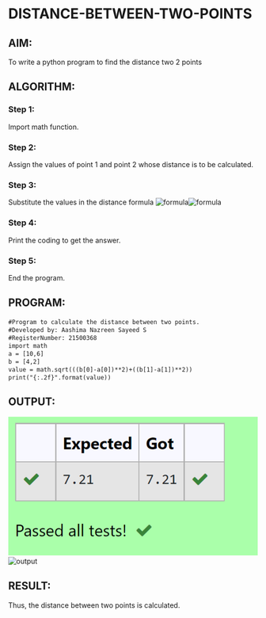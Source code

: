 # DISTANCE-BETWEEN-TWO-POINTS

## AIM:
To write a python program to find the distance two 2 points

## ALGORITHM:
### Step 1:
Import math function.
### Step 2: 
Assign the values of point 1 and point 2 whose distance is to be calculated.
### Step 3: 
Substitute the values in the distance formula  ![formula](/formula.jpg)![formula](https://user-images.githubusercontent.com/93427086/144247451-d69ff7e0-afa9-4e21-96d3-f7bae2f11cf0.JPG)

### Step 4: 
Print the coding to get the answer.
### Step 5: 
End the program.

## PROGRAM:
```
#Program to calculate the distance between two points.
#Developed by: Aashima Nazreen Sayeed S
#RegisterNumber: 21500368
import math
a = [10,6]
b = [4,2]
value = math.sqrt(((b[0]-a[0])**2)+((b[1]-a[1])**2))
print("{:.2f}".format(value))
```
  
## OUTPUT:
![OUTPUT](./output.png)![output](https://user-images.githubusercontent.com/93427086/144247325-816929c1-f64c-45d5-b8fe-e189acc86ce7.png)



## RESULT:
Thus, the distance between two points is calculated.
